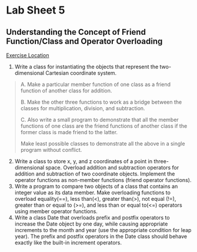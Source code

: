 # Lab Sheet 5
## Understanding the Concept of Friend Function/Class and Operator Overloading
[Exercise Location](https://www.dsbaral.com.np/subject/cpp/lab_sheet_5)

1. Write a class for instantiating the objects that represent the two-dimensional Cartesian coordinate system.
> A. Make a particular member function of one class as a friend function of another class for addition.
> 
> B. Make the other three functions to work as a bridge between the classes for multiplication, division, and subtraction.
> 
> C. Also write a small program to demonstrate that all the member functions of one class are the friend functions of another class if the former class is made friend to the latter.
> 
> Make least possible classes to demonstrate all the above in a single program without conflict.
2. Write a class to store x, y, and z coordinates of a point in three-dimensional space. Overload addition and subtraction operators for addition and subtraction of two coordinate objects. Implement the operator functions as non-member functions (friend operator functions).
3. Write a program to compare two objects of a class that contains an integer value as its data member. Make overloading functions to overload equality(==), less than(<), greater than(>), not equal (!=), greater than or equal to (>=), and less than or equal to(<=) operators using member operator functions.
4. Write a class Date that overloads prefix and postfix operators to increase the Date object by one day, while causing appropriate increments to the month and year (use the appropriate condition for leap year). The prefix and postfix operators in the Date class should behave exactly like the built-in increment operators.